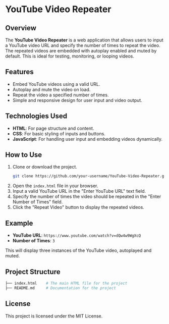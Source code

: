 # YouTube Video Repeater

## Overview
The **YouTube Video Repeater** is a web application that allows users to input a YouTube video URL and specify the number of times to repeat the video. The repeated videos are embedded with autoplay enabled and muted by default. This is ideal for testing, monitoring, or looping videos.

## Features
- Embed YouTube videos using a valid URL.
- Autoplay and mute the video on load.
- Repeat the video a specified number of times.
- Simple and responsive design for user input and video output.

## Technologies Used
- **HTML**: For page structure and content.
- **CSS**: For basic styling of inputs and buttons.
- **JavaScript**: For handling user input and embedding videos dynamically.

## How to Use
1. Clone or download the project.
   ```bash
   git clone https://github.com/your-username/YouTube-Video-Repeater.git
   ```
2. Open the `index.html` file in your browser.
3. Input a valid YouTube URL in the "Enter YouTube URL" text field.
4. Specify the number of times the video should be repeated in the "Enter Number of Times" field.
5. Click the "Repeat Video" button to display the repeated videos.

## Example
- **YouTube URL**: `https://www.youtube.com/watch?v=dQw4w9WgXcQ`
- **Number of Times**: `3`
  
This will display three instances of the YouTube video, autoplayed and muted.

## Project Structure
```bash
├── index.html    # The main HTML file for the project
├── README.md     # Documentation for the project
```

## License
This project is licensed under the MIT License.
```
